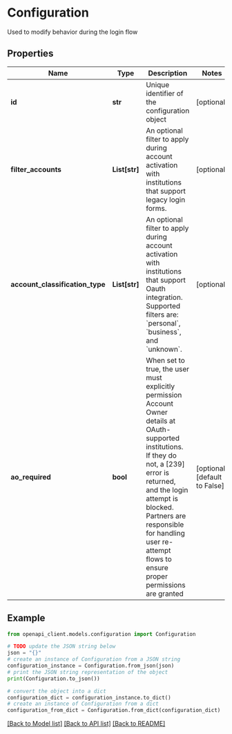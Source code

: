 # Configuration

Used to modify behavior during the login flow

## Properties

Name | Type | Description | Notes
------------ | ------------- | ------------- | -------------
**id** | **str** | Unique identifier of the configuration object | [optional] 
**filter_accounts** | **List[str]** | An optional filter to apply during account activation with institutions that support legacy login forms. | [optional] 
**account_classification_type** | **List[str]** | An optional filter to apply during account activation with institutions that support Oauth integration. Supported filters are: &#x60;personal&#x60;, &#x60;business&#x60;, and &#x60;unknown&#x60;. | [optional] 
**ao_required** | **bool** | When set to true, the user must explicitly permission Account Owner details at OAuth-supported institutions. If they do not, a [239] error is returned, and the login attempt is blocked. Partners are responsible for handling user re-attempt flows to ensure proper permissions are granted | [optional] [default to False]

## Example

```python
from openapi_client.models.configuration import Configuration

# TODO update the JSON string below
json = "{}"
# create an instance of Configuration from a JSON string
configuration_instance = Configuration.from_json(json)
# print the JSON string representation of the object
print(Configuration.to_json())

# convert the object into a dict
configuration_dict = configuration_instance.to_dict()
# create an instance of Configuration from a dict
configuration_from_dict = Configuration.from_dict(configuration_dict)
```
[[Back to Model list]](../README.md#documentation-for-models) [[Back to API list]](../README.md#documentation-for-api-endpoints) [[Back to README]](../README.md)


